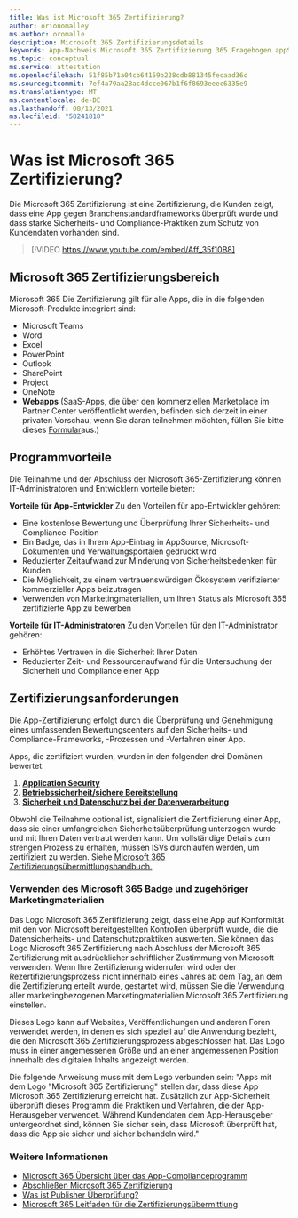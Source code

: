 ```yaml
---
title: Was ist Microsoft 365 Zertifizierung?
author: orionomalley
ms.author: oromalle
description: Microsoft 365 Zertifizierungsdetails
keywords: App-Nachweis Microsoft 365 Zertifizierung 365 Fragebogen appSource
ms.topic: conceptual
ms.service: attestation
ms.openlocfilehash: 51f85b71a04cb64159b228cdb881345fecaad36c
ms.sourcegitcommit: 7ef4a79aa28ac4dcce067b1f6f8693eeec6335e9
ms.translationtype: MT
ms.contentlocale: de-DE
ms.lasthandoff: 08/13/2021
ms.locfileid: "58241818"
---
```

# <a name="what-is-microsoft-365-certification"></a>Was ist Microsoft 365 Zertifizierung?

Die Microsoft 365 Zertifizierung ist eine Zertifizierung, die Kunden zeigt, dass eine App gegen Branchenstandardframeworks überprüft wurde und dass starke Sicherheits- und Compliance-Praktiken zum Schutz von Kundendaten vorhanden sind. 

>[!VIDEO https://www.youtube.com/embed/Aff_35f10B8]


## <a name="microsoft-365-certification-scope"></a>Microsoft 365 Zertifizierungsbereich

Microsoft 365 Die Zertifizierung gilt für alle Apps, die in die folgenden Microsoft-Produkte integriert sind:
- Microsoft Teams
- Word
- Excel
- PowerPoint
- Outlook
- SharePoint
- Project
- OneNote
- **Webapps** (SaaS-Apps, die über den kommerziellen Marketplace im Partner Center veröffentlicht werden, befinden sich derzeit in einer privaten Vorschau, wenn Sie daran teilnehmen möchten, füllen Sie bitte dieses [Formular](https://customervoice.microsoft.com/Pages/ResponsePage.aspx?id=v4j5cvGGr0GRqy180BHbR4cf3qxCU_RNtqjCSalFdSFUNDMzTVJKR0wzTEJRSFJVSk9OQUlOV0RJSyQlQCN0PWcu)aus.)


## <a name="program-benefits"></a>Programmvorteile
Die Teilnahme und der Abschluss der Microsoft 365-Zertifizierung können IT-Administratoren und Entwicklern vorteile bieten:

**Vorteile für App-Entwickler** Zu den Vorteilen für app-Entwickler gehören: 
-   Eine kostenlose Bewertung und Überprüfung Ihrer Sicherheits- und Compliance-Position
-   Ein Badge, das in Ihrem App-Eintrag in AppSource, Microsoft-Dokumenten und Verwaltungsportalen gedruckt wird
-   Reduzierter Zeitaufwand zur Minderung von Sicherheitsbedenken für Kunden 
-   Die Möglichkeit, zu einem vertrauenswürdigen Ökosystem verifizierter kommerzieller Apps beizutragen
- Verwenden von Marketingmaterialien, um Ihren Status als Microsoft 365 zertifizierte App zu bewerben

**Vorteile für IT-Administratoren** Zu den Vorteilen für den IT-Administrator gehören:
-   Erhöhtes Vertrauen in die Sicherheit Ihrer Daten
-   Reduzierter Zeit- und Ressourcenaufwand für die Untersuchung der Sicherheit und Compliance einer App 

## <a name="certification-requirements"></a>Zertifizierungsanforderungen
Die App-Zertifizierung erfolgt durch die Überprüfung und Genehmigung eines umfassenden Bewertungscenters auf den Sicherheits- und Compliance-Frameworks, -Prozessen und -Verfahren einer App. 

Apps, die zertifiziert wurden, wurden in den folgenden drei Domänen bewertet:
1.  [**Application Security**]( https://docs.microsoft.com/en-us/microsoft-365-app-certification/docs/certification-submission-guide#application-security)
1.  [**Betriebssicherheit/sichere Bereitstellung**]( https://docs.microsoft.com/en-us/microsoft-365-app-certification/docs/certification-submission-guide#operational-security)
1.  [**Sicherheit und Datenschutz bei der Datenverarbeitung**]( https://docs.microsoft.com/en-us/microsoft-365-app-certification/docs/certification-submission-guide#data-handling-security-and-privacy)

Obwohl die Teilnahme optional ist, signalisiert die Zertifizierung einer App, dass sie einer umfangreichen Sicherheitsüberprüfung unterzogen wurde und mit Ihren Daten vertraut werden kann. Um vollständige Details zum strengen Prozess zu erhalten, müssen ISVs durchlaufen werden, um zertifiziert zu werden. Siehe [Microsoft 365 Zertifizierungsübermittlungshandbuch.](https://docs.microsoft.com/microsoft-365-app-certification/docs/certification-submission-guide)


### <a name="using-the-microsoft-365-badge-and-associated-marketing-materials"></a>Verwenden des Microsoft 365 Badge und zugehöriger Marketingmaterialien
Das Logo Microsoft 365 Zertifizierung zeigt, dass eine App auf Konformität mit den von Microsoft bereitgestellten Kontrollen überprüft wurde, die die Datensicherheits- und Datenschutzpraktiken auswerten. Sie können das Logo Microsoft 365 Zertifizierung nach Abschluss der Microsoft 365 Zertifizierung mit ausdrücklicher schriftlicher Zustimmung von Microsoft verwenden. Wenn Ihre Zertifizierung widerrufen wird oder der Rezertifizierungsprozess nicht innerhalb eines Jahres ab dem Tag, an dem die Zertifizierung erteilt wurde, gestartet wird, müssen Sie die Verwendung aller marketingbezogenen Marketingmaterialien Microsoft 365 Zertifizierung einstellen. 

Dieses Logo kann auf Websites, Veröffentlichungen und anderen Foren verwendet werden, in denen es sich speziell auf die Anwendung bezieht, die den Microsoft 365 Zertifizierungsprozess abgeschlossen hat. Das Logo muss in einer angemessenen Größe und an einer angemessenen Position innerhalb des digitalen Inhalts angezeigt werden. 

Die folgende Anweisung muss mit dem Logo verbunden sein: "Apps mit dem Logo "Microsoft 365 Zertifizierung" stellen dar, dass diese App Microsoft 365 Zertifizierung erreicht hat. Zusätzlich zur App-Sicherheit überprüft dieses Programm die Praktiken und Verfahren, die der App-Herausgeber verwendet. Während Kundendaten dem App-Herausgeber untergeordnet sind, können Sie sicher sein, dass Microsoft überprüft hat, dass die App sie sicher und sicher behandeln wird."


### <a name="learn-more"></a>Weitere Informationen
* [Microsoft 365 Übersicht über das App-Complianceprogramm](~/overview.md)  
* [Abschließen Microsoft 365 Zertifizierung](~/docs/certification.md)  
* [Was ist Publisher Überprüfung?](https://docs.microsoft.com/azure/active-directory/develop/publisher-verification-overview)
* [Microsoft 365 Leitfaden für die Zertifizierungsübermittlung](~/docs/certification-submission-guide.md)

